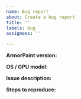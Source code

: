 ```yaml
---
name: Bug report
about: Create a bug report
title: ''
labels: bug
assignees: ''

---
```


<!-- NOTE: If you are unable to compile the program, please open a discussion instead:
https://github.com/armory3d/armortools/discussions
-->

<!-- Please search existing issues first:
https://github.com/armory3d/armortools/issues?q=is%3Aissue
-->

**ArmorPaint version:**
<!-- Specify commit hash if using git build. -->


**OS / GPU model:**


**Issue description:**


**Steps to reproduce:**
<!-- If needed, include screenshots by drag and dropping them. -->

